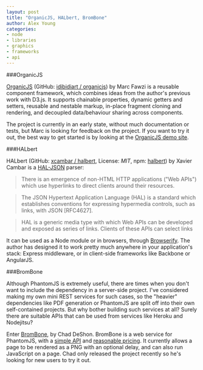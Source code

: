 ```yaml
---
layout: post
title: "OrganicJS, HALbert, BromBone"
author: Alex Young
categories: 
- node
- libraries
- graphics
- frameworks
- api
---
```


###OrganicJS

[OrganicJS](http://idibidiart.github.com/organicjs/) (GitHub: [idibidiart / organicjs](https://github.com/idibidiart/organicjs)) by Marc Fawzi is a reusable component framework, which combines ideas from the author's previous work with D3.js.  It supports chainable properties, dynamic getters and setters, reusable and nestable markup, in-place fragment cloning and rendering, and decoupled data/behaviour sharing across components.

The project is currently in an early state, without much documentation or tests, but Marc is looking for feedback on the project.  If you want to try it out, the best way to get started is by looking at the [OrganicJS demo site](http://idibidiart.github.com/organicjs/).

###HALbert

HALbert (GitHub: [xcambar / halbert](https://github.com/xcambar/halbert), License: _MIT_, npm: [halbert](https://npmjs.org/package/halbert)) by Xavier Cambar is a [HAL-JSON](http://tools.ietf.org/html/draft-kelly-json-hal-05) parser:

> There is an emergence of non-HTML HTTP applications ("Web APIs") which use hyperlinks to direct clients around their resources.

> The JSON Hypertext Application Language (HAL) is a standard which establishes conventions for expressing hypermedia controls, such as links, with JSON [RFC4627].

> HAL is a generic media type with which Web APIs can be developed and exposed as series of links.  Clients of these APIs can select links

It can be used as a Node module or in browsers, through [Browserify](https://github.com/substack/node-browserify).  The author has designed it to work pretty much anywhere in your application's stack: Express middleware, or in client-side frameworks like Backbone or AngularJS.

###BromBone

Although PhantomJS is extremely useful, there are times when you don't want to include the dependency in a server-side project.  I've considered making my own mini REST services for such cases, so the "heavier" dependencies like PDF generation or PhantomJS are split off into their own self-contained projects.  But why bother building such services at all?  Surely there are suitable APIs that can be used from services like Heroku and Nodejitsu?

Enter [BromBone](http://www.brombone.com/), by Chad DeShon.  BromBone is a web service for PhantomJS, with a [simple API](http://www.brombone.com/#try) and [reasonable pricing](http://www.brombone.com/#pricing).  It currently allows a page to be rendered as a PNG with an optional delay, and can also run JavaScript on a page.  Chad only released the project recently so he's looking for new users to try it out.
